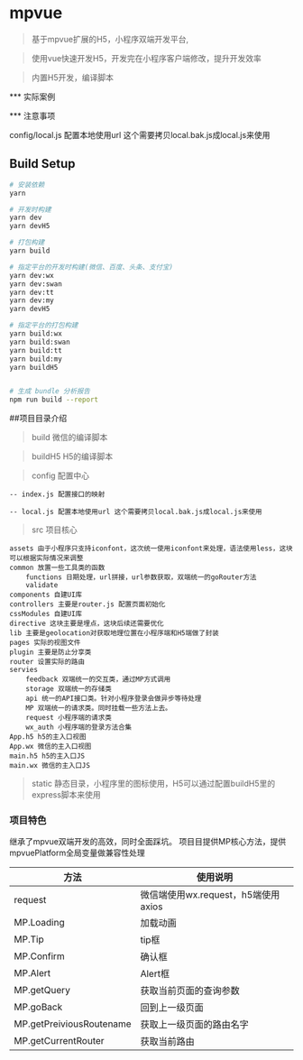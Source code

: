# mpvue

> 基于mpvue扩展的H5，小程序双端开发平台,

> 使用vue快速开发H5，开发完在小程序客户端修改，提升开发效率

> 内置H5开发，编译脚本

*** 实际案例

*** 注意事项

config/local.js 配置本地使用url 这个需要拷贝local.bak.js成local.js来使用

## Build Setup

``` bash
# 安装依赖
yarn

# 开发时构建
yarn dev
yarn devH5

# 打包构建
yarn build

# 指定平台的开发时构建(微信、百度、头条、支付宝)
yarn dev:wx
yarn dev:swan
yarn dev:tt
yarn dev:my
yarn devH5

# 指定平台的打包构建
yarn build:wx
yarn build:swan
yarn build:tt
yarn build:my
yarn buildH5


# 生成 bundle 分析报告
npm run build --report
```
##项目目录介绍
 > build 微信的编译脚本

 > buildH5 H5的编译脚本

 > config 配置中心

    -- index.js 配置接口的映射

    -- local.js 配置本地使用url 这个需要拷贝local.bak.js成local.js来使用

> src 项目核心

    assets 由于小程序只支持iconfont，这次统一使用iconfont来处理，语法使用less，这块可以根据实际情况来调整
    common 放置一些工具类的函数
        functions 日期处理，url拼接，url参数获取，双端统一的goRouter方法
        validate
    components 自建UI库
    controllers 主要是router.js 配置页面初始化
    cssModules 自建UI库
    directive 这块主要是埋点，这块后续还需要优化
    lib 主要是geolocation对获取地理位置在小程序端和H5端做了封装
    pages 实际的视图文件
    plugin 主要是防止分享类
    router 设置实际的路由
    servies
        feedback 双端统一的交互类，通过MP方式调用
        storage 双端统一的存储类
        api 统一的API接口类。针对小程序登录会做异步等待处理
        MP 双端统一的请求类。同时挂载一些方法上去。
        request 小程序端的请求类
        wx_auth 小程序端的登录方法合集
    App.h5 h5的主入口视图
    App.wx 微信的主入口视图
    main.h5 h5的主入口JS
    main.wx 微信的主入口JS

> static 静态目录，小程序里的图标使用，H5可以通过配置buildH5里的express脚本来使用

### 项目特色
继承了mpvue双端开发的高效，同时全面踩坑。
项目目提供MP核心方法，提供mpvuePlatform全局变量做兼容性处理

| 方法 | 使用说明 |
| ------ | ------ |
| request | 微信端使用wx.request，h5端使用axios |
| MP.Loading | 加载动画 |
| MP.Tip | tip框 |
| MP.Confirm | 确认框 |
| MP.Alert | Alert框 |
| MP.getQuery | 获取当前页面的查询参数 |
| MP.goBack | 回到上一级页面 |
| MP.getPreiviousRoutename | 获取上一级页面的路由名字 |
| MP.getCurrentRouter | 获取当前路由 |


